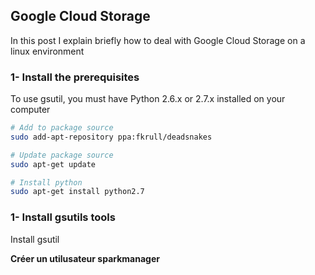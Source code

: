 ## Google Cloud Storage
In this post I explain briefly how to deal with Google Cloud Storage on a linux environment

### 1- Install the prerequisites
To use gsutil, you must have Python 2.6.x or 2.7.x installed on your computer

```sh
# Add to package source
sudo add-apt-repository ppa:fkrull/deadsnakes

# Update package source
sudo apt-get update

# Install python
sudo apt-get install python2.7
```

### 1- Install gsutils tools
Install gsutil


**Créer un utilusateur sparkmanager**
```sh
